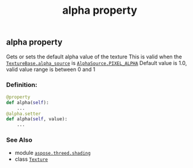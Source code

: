 ﻿---
title: alpha property
second_title: Aspose.3D for Python via .NET API References
description: 
type: docs
weight: 100
url: /aspose.threed.shading/texture/alpha/
is_root: false
---

## alpha property


Gets or sets the default alpha value of the texture
This is valid when the [`TextureBase.alpha_source`](/3d/python-net/aspose.threed.shading/texturebase#alpha_source) is [`AlphaSource.PIXEL_ALPHA`](/3d/python-net/aspose.threed.shading/alphasource#PIXEL_ALPHA)
Default value is 1.0, valid value range is between 0 and 1
### Definition:
```python
@property
def alpha(self):
    ...
@alpha.setter
def alpha(self, value):
    ...
```

### See Also
* module [`aspose.threed.shading`](../../)
* class [`Texture`](/3d/python-net/aspose.threed.shading/texture)
